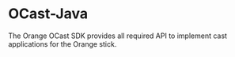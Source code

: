 # OCast-Java
The Orange OCast SDK provides all required API to implement cast applications for the Orange stick.
